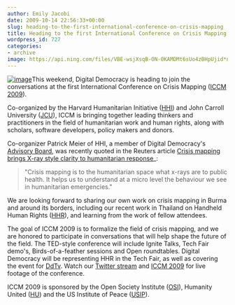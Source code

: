 ```yaml
---
author: Emily Jacobi
date: 2009-10-14 22:56:33+00:00
slug: heading-to-the-first-international-conference-on-crisis-mapping
title: Heading to the first International Conference on Crisis Mapping
wordpress_id: 727
categories:
- archive
image: https://api.ning.com/files/VBE-wsjXsqB-ON-0KAMDMt6sUo4zBHpUjid*nH0LIlMaGmgO45m5H670hNXXetTDjTv0uosbKttJujgRniTU4yBUukURCwfN/crisismappingadsmallfinal.png
---
```


[![image](https://api.ning.com/files/VBE-wsjXsqB-ON-0KAMDMt6sUo4zBHpUjid*nH0LIlMaGmgO45m5H670hNXXetTDjTv0uosbKttJujgRniTU4yBUukURCwfN/crisismappingadsmallfinal.png)](http://crisismapping.ning.com/)This weekend, Digital Democracy is heading to join the conversations at the first International Conference on Crisis Mapping ([ICCM 2009](http://crisismapping.ning.com/)).

Co-organized by the Harvard Humanitarian Initiative ([HHI](http://hhi.harvard.edu/programs-and-research/crisis-mapping-and-early-warning)) and John Carroll University ([JCU](http://www.jcu.edu/politicalscience/)), ICCM is bringing together leading thinkers and practitioners in the field of humanitarian work and human rights, along with scholars, software developers, policy makers and donors.

Co-organizer Patrick Meier of HHI, a member of Digital Democracy's [Advisory Board](/about/advisory-board/), was recently quoted in the Reuters article [Crisis mapping brings X-ray style clarity to humanitarian response](http://www.alertnet.org/db/an_art/57939/2009/09/12-144735-1.htm)_:


> "Crisis mapping is to the humanitarian space what x-rays are to public health. It helps us to understand at a micro level the behaviour we see in humanitarian emergencies."


We are looking forward to sharing our own work on crisis mapping in Burma and around its borders, including our recent work in Thailand on Handheld Human Rights ([HHR](/programming/#hhr)), and learning from the work of fellow attendees.

The goal of ICCM 2009 is to formalize the field of crisis mapping, and we are honored to participate in conversations that will help shape the future of the field. The TED-style conference will include Ignite Talks, Tech Fair demo's, Birds-of-a-feather sessions and Open roundtables. Digital Democracy will be representing HHR in the Tech Fair, as well as covering the event for [DdTv](/ddtv/). Watch our [Twitter stream](http://twitter.com/digidem) and [ICCM 2009](http://twitter.com/crisismapping) for live footage of the conference.

ICCM 2009 is sponsored by the Open Society Institute ([OSI](http://www.soros.org/)), Humanity United ([HU](http://www.humanityunited.org/)) and the US Institute of Peace ([USIP](http://www.usip.org/)).
